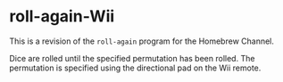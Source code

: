 # roll-again-Wii

This is a revision of the `roll-again` program for the Homebrew Channel.

Dice are rolled until the specified permutation has been rolled. The permutation is specified using the directional pad on the Wii remote.
